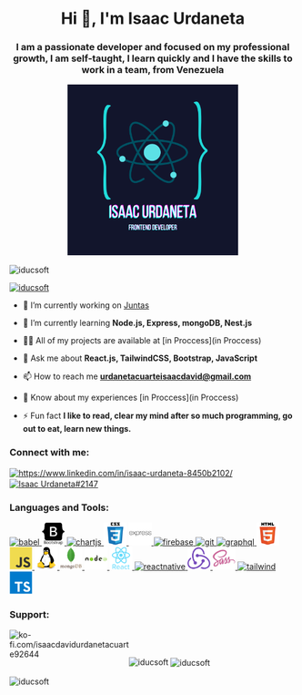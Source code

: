 <h1 align="center">Hi 👋, I'm Isaac Urdaneta</h1>
<h3 align="center">I am a passionate developer and focused on my professional growth, I am self-taught, I learn quickly and I have the skills to work in a team, from Venezuela</h3>

<div>
<p style = 'text-align:center;'>
<img src="https://github.com/IducSoft/PerfilGithubImage/blob/master/segundo%20logo.png" alt="JuveYell" width="300px" style="margin:0 auto;" >
</p>
</div>

<p align="left"> <img src="https://komarev.com/ghpvc/?username=iducsoft&label=Profile%20views&color=0e75b6&style=flat" alt="iducsoft" /> </p>

<p align="left"> <a href="https://github.com/ryo-ma/github-profile-trophy"><img src="https://github-profile-trophy.vercel.app/?username=iducsoft" alt="iducsoft" /></a> </p>

- 🔭 I’m currently working on [Juntas](https://juntaas.vercel.app/)

- 🌱 I’m currently learning **Node.js, Express, mongoDB, Nest.js**

- 👨‍💻 All of my projects are available at [in Proccess](in Proccess)

- 💬 Ask me about **React.js, TailwindCSS, Bootstrap, JavaScript**

- 📫 How to reach me **urdanetacuarteisaacdavid@gmail.com**

- 📄 Know about my experiences [in Proccess](in Proccess)

- ⚡ Fun fact **I like to read, clear my mind after so much programming, go out to eat, learn new things.**

<h3 align="left">Connect with me:</h3>
<p align="left">
<a href="https://linkedin.com/in/https://www.linkedin.com/in/isaac-urdaneta-8450b2102/" target="blank"><img align="center" src="https://raw.githubusercontent.com/rahuldkjain/github-profile-readme-generator/master/src/images/icons/Social/linked-in-alt.svg" alt="https://www.linkedin.com/in/isaac-urdaneta-8450b2102/" height="30" width="40" /></a>
<a href="https://discord.gg/Isaac Urdaneta#2147" target="blank"><img align="center" src="https://raw.githubusercontent.com/rahuldkjain/github-profile-readme-generator/master/src/images/icons/Social/discord.svg" alt="Isaac Urdaneta#2147" height="30" width="40" /></a>
</p>

<h3 align="left">Languages and Tools:</h3>
<p align="left"> <a href="https://babeljs.io/" target="_blank" rel="noreferrer"> <img src="https://www.vectorlogo.zone/logos/babeljs/babeljs-icon.svg" alt="babel" width="40" height="40"/> </a> <a href="https://getbootstrap.com" target="_blank" rel="noreferrer"> <img src="https://raw.githubusercontent.com/devicons/devicon/master/icons/bootstrap/bootstrap-plain-wordmark.svg" alt="bootstrap" width="40" height="40"/> </a> <a href="https://www.chartjs.org" target="_blank" rel="noreferrer"> <img src="https://www.chartjs.org/media/logo-title.svg" alt="chartjs" width="40" height="40"/> </a> <a href="https://www.w3schools.com/css/" target="_blank" rel="noreferrer"> <img src="https://raw.githubusercontent.com/devicons/devicon/master/icons/css3/css3-original-wordmark.svg" alt="css3" width="40" height="40"/> </a> <a href="https://expressjs.com" target="_blank" rel="noreferrer"> <img src="https://raw.githubusercontent.com/devicons/devicon/master/icons/express/express-original-wordmark.svg" alt="express" width="40" height="40"/> </a> <a href="https://firebase.google.com/" target="_blank" rel="noreferrer"> <img src="https://www.vectorlogo.zone/logos/firebase/firebase-icon.svg" alt="firebase" width="40" height="40"/> </a> <a href="https://git-scm.com/" target="_blank" rel="noreferrer"> <img src="https://www.vectorlogo.zone/logos/git-scm/git-scm-icon.svg" alt="git" width="40" height="40"/> </a> <a href="https://graphql.org" target="_blank" rel="noreferrer"> <img src="https://www.vectorlogo.zone/logos/graphql/graphql-icon.svg" alt="graphql" width="40" height="40"/> </a> <a href="https://www.w3.org/html/" target="_blank" rel="noreferrer"> <img src="https://raw.githubusercontent.com/devicons/devicon/master/icons/html5/html5-original-wordmark.svg" alt="html5" width="40" height="40"/> </a> <a href="https://developer.mozilla.org/en-US/docs/Web/JavaScript" target="_blank" rel="noreferrer"> <img src="https://raw.githubusercontent.com/devicons/devicon/master/icons/javascript/javascript-original.svg" alt="javascript" width="40" height="40"/> </a> <a href="https://www.linux.org/" target="_blank" rel="noreferrer"> <img src="https://raw.githubusercontent.com/devicons/devicon/master/icons/linux/linux-original.svg" alt="linux" width="40" height="40"/> </a> <a href="https://www.mongodb.com/" target="_blank" rel="noreferrer"> <img src="https://raw.githubusercontent.com/devicons/devicon/master/icons/mongodb/mongodb-original-wordmark.svg" alt="mongodb" width="40" height="40"/> </a> <a href="https://nodejs.org" target="_blank" rel="noreferrer"> <img src="https://raw.githubusercontent.com/devicons/devicon/master/icons/nodejs/nodejs-original-wordmark.svg" alt="nodejs" width="40" height="40"/> </a> <a href="https://reactjs.org/" target="_blank" rel="noreferrer"> <img src="https://raw.githubusercontent.com/devicons/devicon/master/icons/react/react-original-wordmark.svg" alt="react" width="40" height="40"/> </a> <a href="https://reactnative.dev/" target="_blank" rel="noreferrer"> <img src="https://reactnative.dev/img/header_logo.svg" alt="reactnative" width="40" height="40"/> </a> <a href="https://redux.js.org" target="_blank" rel="noreferrer"> <img src="https://raw.githubusercontent.com/devicons/devicon/master/icons/redux/redux-original.svg" alt="redux" width="40" height="40"/> </a> <a href="https://sass-lang.com" target="_blank" rel="noreferrer"> <img src="https://raw.githubusercontent.com/devicons/devicon/master/icons/sass/sass-original.svg" alt="sass" width="40" height="40"/> </a> <a href="https://tailwindcss.com/" target="_blank" rel="noreferrer"> <img src="https://www.vectorlogo.zone/logos/tailwindcss/tailwindcss-icon.svg" alt="tailwind" width="40" height="40"/> </a> <a href="https://www.typescriptlang.org/" target="_blank" rel="noreferrer"> <img src="https://raw.githubusercontent.com/devicons/devicon/master/icons/typescript/typescript-original.svg" alt="typescript" width="40" height="40"/> </a> </p>

<h3 align="left">Support:</h3>
<p><a href="https://ko-fi.com/ ko-fi.com/isaacdavidurdanetacuarte92644"> <img align="left" src="https://cdn.ko-fi.com/cdn/kofi3.png?v=3" height="50" width="210" alt=" ko-fi.com/isaacdavidurdanetacuarte92644" /></a></p><br><br>

<p><img align="left" src="https://github-readme-stats.vercel.app/api/top-langs?username=iducsoft&show_icons=true&locale=en&layout=compact" alt="iducsoft" /></p>

<p>&nbsp;<img align="center" src="https://github-readme-stats.vercel.app/api?username=iducsoft&show_icons=true&locale=en" alt="iducsoft" /></p>

<p><img align="center" src="https://github-readme-streak-stats.herokuapp.com/?user=iducsoft&" alt="iducsoft" /></p>


